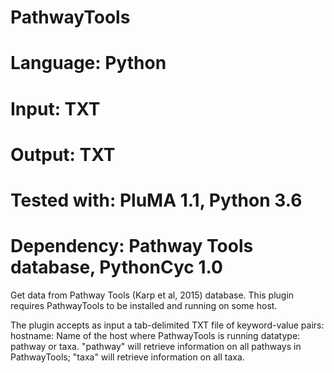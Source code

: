 # PathwayTools
# Language: Python
# Input: TXT
# Output: TXT
# Tested with: PluMA 1.1, Python 3.6
# Dependency: Pathway Tools database, PythonCyc 1.0

Get data from Pathway Tools (Karp et al, 2015) database.  This plugin requires
PathwayTools to be installed and running on some host.

The plugin accepts as input a tab-delimited TXT file of keyword-value pairs:
hostname: Name of the host where PathwayTools is running
datatype: pathway or taxa.  "pathway" will retrieve information on all pathways
in PathwayTools; "taxa" will retrieve information on all taxa.
